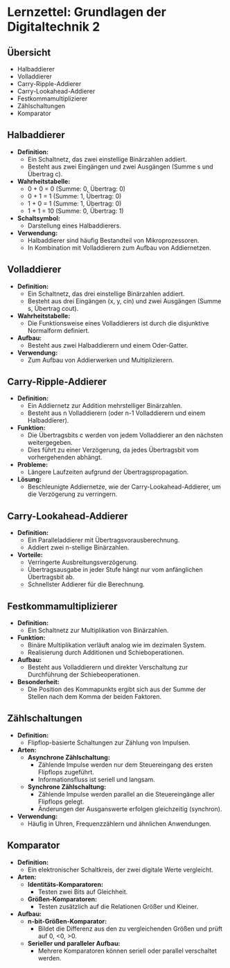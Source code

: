 # Lernzettel: Grundlagen der Digitaltechnik 2

## Übersicht
- Halbaddierer
- Volladdierer
- Carry-Ripple-Addierer
- Carry-Lookahead-Addierer
- Festkommamultiplizierer
- Zählschaltungen
- Komparator

## Halbaddierer
- **Definition:**
  - Ein Schaltnetz, das zwei einstellige Binärzahlen addiert.
  - Besteht aus zwei Eingängen und zwei Ausgängen (Summe s und Übertrag c).
- **Wahrheitstabelle:**
  - 0 + 0 = 0 (Summe: 0, Übertrag: 0)
  - 0 + 1 = 1 (Summe: 1, Übertrag: 0)
  - 1 + 0 = 1 (Summe: 1, Übertrag: 0)
  - 1 + 1 = 10 (Summe: 0, Übertrag: 1)
- **Schaltsymbol:**
  - Darstellung eines Halbaddierers.
- **Verwendung:**
  - Halbaddierer sind häufig Bestandteil von Mikroprozessoren.
  - In Kombination mit Volladdierern zum Aufbau von Addiernetzen.

## Volladdierer
- **Definition:**
  - Ein Schaltnetz, das drei einstellige Binärzahlen addiert.
  - Besteht aus drei Eingängen (x, y, cin) und zwei Ausgängen (Summe s, Übertrag cout).
- **Wahrheitstabelle:**
  - Die Funktionsweise eines Volladdierers ist durch die disjunktive Normalform definiert.
- **Aufbau:**
  - Besteht aus zwei Halbaddierern und einem Oder-Gatter.
- **Verwendung:**
  - Zum Aufbau von Addierwerken und Multiplizierern.

## Carry-Ripple-Addierer
- **Definition:**
  - Ein Addiernetz zur Addition mehrstelliger Binärzahlen.
  - Besteht aus n Volladdierern (oder n-1 Volladdierern und einem Halbaddierer).
- **Funktion:**
  - Die Übertragsbits c werden von jedem Volladdierer an den nächsten weitergegeben.
  - Dies führt zu einer Verzögerung, da jedes Übertragsbit vom vorhergehenden abhängt.
- **Probleme:**
  - Längere Laufzeiten aufgrund der Übertragspropagation.
- **Lösung:**
  - Beschleunigte Addiernetze, wie der Carry-Lookahead-Addierer, um die Verzögerung zu verringern.

## Carry-Lookahead-Addierer
- **Definition:**
  - Ein Paralleladdierer mit Übertragsvorausberechnung.
  - Addiert zwei n-stellige Binärzahlen.
- **Vorteile:**
  - Verringerte Ausbreitungsverzögerung.
  - Übertragsausgabe in jeder Stufe hängt nur vom anfänglichen Übertragsbit ab.
  - Schnellster Addierer für die Berechnung.

## Festkommamultiplizierer
- **Definition:**
  - Ein Schaltnetz zur Multiplikation von Binärzahlen.
- **Funktion:**
  - Binäre Multiplikation verläuft analog wie im dezimalen System.
  - Realisierung durch Additionen und Schieboperationen.
- **Aufbau:**
  - Besteht aus Volladdierern und direkter Verschaltung zur Durchführung der Schiebeoperationen.
- **Besonderheit:**
  - Die Position des Kommapunkts ergibt sich aus der Summe der Stellen nach dem Komma der beiden Faktoren.

## Zählschaltungen
- **Definition:**
  - Flipflop-basierte Schaltungen zur Zählung von Impulsen.
- **Arten:**
  - **Asynchrone Zählschaltung:**
    - Zählende Impulse werden nur dem Steuereingang des ersten Flipflops zugeführt.
    - Informationsfluss ist seriell und langsam.
  - **Synchrone Zählschaltung:**
    - Zählende Impulse werden parallel an die Steuereingänge aller Flipflops gelegt.
    - Änderungen der Ausganswerte erfolgen gleichzeitig (synchron).
- **Verwendung:**
  - Häufig in Uhren, Frequenzzählern und ähnlichen Anwendungen.

## Komparator
- **Definition:**
  - Ein elektronischer Schaltkreis, der zwei digitale Werte vergleicht.
- **Arten:**
  - **Identitäts-Komparatoren:**
    - Testen zwei Bits auf Gleichheit.
  - **Größen-Komparatoren:**
    - Testen zusätzlich auf die Relationen Größer und Kleiner.
- **Aufbau:**
  - **n-bit-Größen-Komparator:**
    - Bildet die Differenz aus den zu vergleichenden Größen und prüft auf 0, <0, >0.
  - **Serieller und paralleler Aufbau:**
    - Mehrere Komparatoren können seriell oder parallel verschaltet werden.


